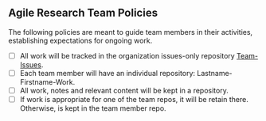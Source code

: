 ## Agile Research Team Policies

The following policies are meant to guide team members in their activities, establishing expectations for ongoing work.

- [ ] All work will be tracked in the organization issues-only repository [Team-Issues](https://github.com/MockAgileResearchTeamOrg/Team-Issues).
- [ ] Each team member will have an individual repository: Lastname-Firstname-Work.
- [ ] All work, notes and relevant content will be kept in a repository.  
- [ ] If work is appropriate for one of the team repos, it will be retain there.  Otherwise, is kept in the team member repo.

